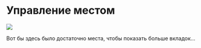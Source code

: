 # Управление местом

![](/post-img/not-enough-space-firefox.jpg)

Вот бы здесь было достаточно места, чтобы показать больше вкладок...